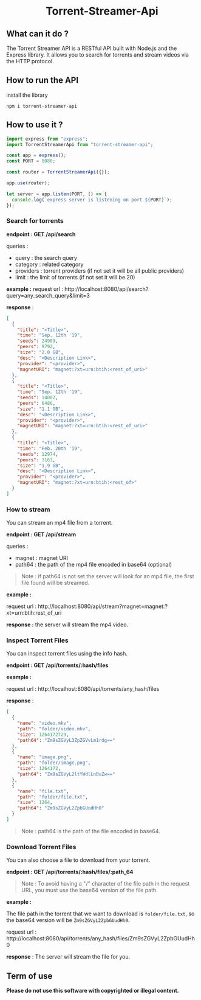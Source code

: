 <h1 align="center">Torrent-Streamer-Api</h1>

## What can it do ?

The Torrent Streamer API is a RESTful API built with Node.js and the Express library. It allows you to search for torrents and stream videos via the HTTP protocol.

## How to run the API

install the library

```shell
npm i torrent-streamer-api
```

## How to use it ?

```js
import express from "express";
import TorrentStreamerApi from "torrent-streamer-api";

const app = express();
const PORT = 8080;

const router = TorrentStreamerApi({});

app.use(router);

let server = app.listen(PORT, () => {
  console.log(`express server is listening on port ${PORT}`);
});
```

### Search for torrents

**endpoint : GET /api/search**

queries :

- query : the search query
- category : related category
- providers : torrent providers (if not set it will be all public providers)
- limit : the limit of torrents (if not set it will be 20)

**example :**
request url : http://localhost:8080/api/search?query=any_search_query&limit=3

**response** :

```json
[
  {
    "title": "<Title>",
    "time": "Sep. 12th '19",
    "seeds": 24989,
    "peers": 9792,
    "size": "2.0 GB",
    "desc": "<Description Link>",
    "provider": "<provider>",
    "magnetURI": "magnet:?xt=urn:btih:<rest_of_uri>"
  },
  {
    "title": "<Title>",
    "time": "Sep. 12th '19",
    "seeds": 14002,
    "peers": 6486,
    "size": "1.1 GB",
    "desc": "<Description Link>",
    "provider": "<provider>",
    "magnetURI": "magnet:?xt=urn:btih:<rest_of_uri>"
  },
  {
    "title": "<Title>",
    "time": "Feb. 20th '19",
    "seeds": 12974,
    "peers": 3163,
    "size": "1.9 GB",
    "desc": "<Description Link>",
    "provider": "<provider>",
    "magnetURI": "magnet:?xt=urn:btih:<rest_of>"
  }
]
```

### How to stream

You can stream an mp4 file from a torrent.

**endpoint : GET /api/stream**

queries :

- magnet : magnet URI
- path64 : the path of the mp4 file encoded in base64 (optional)

> Note : if path64 is not set the server will look for an mp4 file, the first file found will be streamed.

**example :**

request url : http://localhost:8080/api/stream?magnet=magnet:?xt=urn:btih:rest_of_uri

**response :**
the server will stream the mp4 video.

### Inspect Torrent Files

You can inspect torrent files using the info hash.

**endpoint : GET /api/torrents/:hash/files**

**example :**

request url : http://localhost:8080/api/torrents/any_hash/files

**response** :

```json
[
  {
    "name": "video.mkv",
    "path": "folder/video.mkv",
    "size": 1264172729,
    "path64": "Zm9sZGVyL3ZpZGVvLm1rdg=="
  },
  {
    "name": "image.png",
    "path": "folder/image.png",
    "size": 1264172,
    "path64": "Zm9sZGVyL2ltYWdlLnBuZw=="
  },
  {
    "name": "file.txt",
    "path": "folder/file.txt",
    "size": 1264,
    "path64": "Zm9sZGVyL2ZpbGUudHh0"
  }
]
```

> Note : path64 is the path of the file encoded in base64.

### Download Torrent Files

You can also choose a file to download from your torrent.

**endpoint : GET /api/torrents/:hash/files/:path_64**

> Note : To avoid having a "/" character of the file path in the request URL, you must use the base64 version of the file path.

**example :**

The file path in the torrent that we want to download is `folder/file.txt`, so the base64 version will be `Zm9sZGVyL2ZpbGUudHh0`.

request url : http://localhost:8080/api/torrents/any_hash/files/Zm9sZGVyL2ZpbGUudHh0

**response** :
The server will stream the file for you.

## Term of use

**Please do not use this software with copyrighted or illegal content.**
